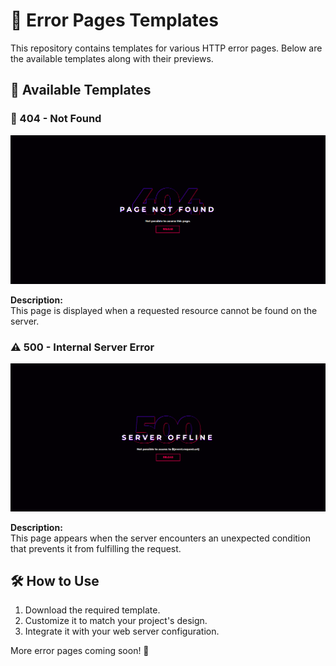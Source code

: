 # 🚨 Error Pages Templates

This repository contains templates for various HTTP error pages. Below are the available templates along with their previews.

## 📌 Available Templates

### 🔴 404 - Not Found

![404 Error Page](./not-found/img/not-found.png)

**Description:**  
This page is displayed when a requested resource cannot be found on the server.

### ⚠️ 500 - Internal Server Error

![500 Error Page](./internal-server-error/img/internal-servr-error.png)

**Description:**  
This page appears when the server encounters an unexpected condition that prevents it from fulfilling the request.

## 🛠️ How to Use

1. Download the required template.
2. Customize it to match your project's design.
3. Integrate it with your web server configuration.

More error pages coming soon! 🚀
